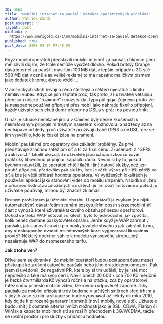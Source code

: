 ```yaml
---
ID: 1563
title: 'Mobilní internet za paušál: detekce operátorských problémů'
author: Patrick Zandl
post_excerpt: ""
layout: post
oldlink: >
  https://www.marigold.cz/item/mobilni-internet-za-pausal-detekce-operatorskych-problemu
published: true
post_date: 2005-03-04 07:45:00
---
```

<p>Když mobilní operátoři představili mobilní internet za paušál, dokonce jsem měl chvíli dojem, že tohle nemůže vydržet dlouho. Pokud britský Orange dává internet za paušál, myslí tím 100 MB dat, v lepším případě u 3G sítě 500 MB dat v ceně a na veliké reklamě to má napsáno maličkým písmem jako dodatek k tomu, abyste věděli… </p>

<p> V amerických sítích bývají o něco štědřejší a někteří operátoři o limitu nemluví vůbec. Když se jich zeptáte proč, tak proto, že uživatelé většinou přenesou nějaké "rozumné" množství dat typu půl giga. Zejména proto, že je nenapadne používat připojení přes mobil jako náhradu fixního připojení, každý uživatel se s chutí doma přepne na DSL a v práci na pevnou linku. </p>

<p>U nás je situace nečekaně jiná a v Cannes byly české zkušenosti s nelimitovaným připojením trvalým námětem k rozhovoru. Snad tedy až na nechápavé pohledy, proč uživatelé používají drahé GPRS a ne DSL, než se jim vysvětlilo, kdo je česká žába na prameni. </p>

<p>Mobilní paušál má pro operátory dva základní problémy. Za prvé představuje značnou zátěž pro síť a to za fixní cenu. Zkušenosti z "GPRS atraktivních" lokalit ukazují, že uživatelé jsou schopni zkonzumovat prakticky libovolnou přípojnou kapacitu rádia. Nevadilo by to, pokud bychom neuvážili, že operátoři chtějí tlačit i jiné datové služby, než jen pouhé připojení, především pak služby, kde je větší výnos při nižší zátěži na síť a kde je větší přidaná hodnota operátora. Ve vytížených lokalitách je používání aplikací jako stahování videa do mobilu utrpením. Nabídka služeb s přidanou hodnotou založených na datech je tím dost limitována a pokud je uživatelé používají, mohou být značně zklamáni. </p>

<p>Druhým problémem je účtování obsahu. U operátorů je zvykem (ne nijak automatickým) dávat třetím stranám poskytujícím obsah skrze mobilní síť část z výnosů, které uživatelé takového obsahu přinesou operátorovi. Dokud se třeba WAP účtoval po kilech, bylo to jednoduché, jak spočítat, kolik peněz dostane poskytovatel obsahu. Jenže když je WAP zahrnut v paušálu, jak stanovit provizi pro poskytovatele obsahu a jak zabránit tomu, aby si nakoupením dvaceti nelimitovaných karet vygeneroval libovolnou provizi? Některý operátor  sáhne k modelu výnosového stropu, jiný nezahrnuje WAP do neomezeného tarifu. </p>

<p><strong>Jak z toho ven?</strong> </p>

<p>Dříve jsem se domníval, že mobilní operátoři budou postupem času muset přistoupit ke zrušení datového paušálu nebo jeho drastickému omezení. Pak jsem si uvědomil, že negativní PR, které by si tím udělali, by je jistě moc nepotěšilo a také má svoji cenu. Navíc oněch 30 000  x cca 700 Kč měsíčně je hezká čtvrtmiliarda Kč výnosů ročně a na otázku, zda by operátorovi tutéž sumu přineslo mobilní video, lze rovnou odpovědět záporně. Díky paušálu za mobilní připojení tedy budeme v určitých směrech před trhem a v jiných zase za ním a situace se bude vyrovnávat až někdy do roku 2010, kdy dojde k přirozené generační obměně (nové mobily, nové sítě). Uživatelé budou mít již dostatek alternativních možností jako je DSL, CDMA, Flarion či WiMax a kapacita mobilních sítí se rozšíří přechodem k 3G/WCDMA, takže se uvolní prostor i pro služby s přidanou hodnotou.
</p>
